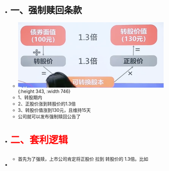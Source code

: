 - # 一、强制赎回条款
	- ![image.png](../assets/image_1668335363733_0.png){:height 343, :width 746}
	- 1、转股期内
	- 2、正股价涨到转股价的1.3倍
	- 3、转股价值涨到130元，且维持15天
	- 公司就可以发布强制赎回公告了
- #  <p style="font-size:30px;color:red"> 二、套利逻辑</p>
	- 首先为了强赎，上市公司肯定将正股价 拉到 转股价的  1.3倍。比如
-
